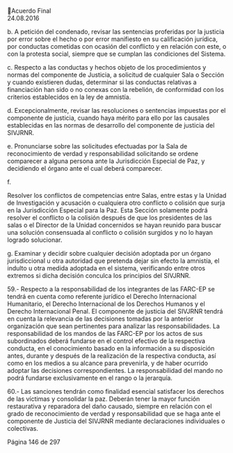 Acuerdo Final  
24.08.2016 
 
b. A petición del condenado, revisar las sentencias proferidas por la justicia por error sobre 
el hecho o por error manifiesto en su calificación jurídica, por conductas cometidas con 
ocasión  del  conflicto  y  en  relación  con  este,  o  con  la  protesta  social,  siempre  que  se 
cumplan las condiciones del Sistema.  
 
c. Respecto  a  las  conductas  y  hechos  objeto  de  los  procedimientos  y  normas  del 
componente de Justicia, a solicitud de cualquier Sala o Sección y cuando existieren dudas, 
determinar si las conductas relativas a financiación han sido o no conexas con la rebelión, 
de conformidad con los criterios establecidos en la ley de amnistía. 
 
d. Excepcionalmente, revisar las resoluciones o sentencias impuestas por el componente de 
justicia,  cuando  haya  mérito  para  ello  por  las  causales  establecidas  en  las  normas  de 
desarrollo del componente de justicia del SIVJRNR.   
 
e. Pronunciarse sobre las solicitudes efectuadas por la Sala de reconocimiento de verdad y 
responsabilidad solicitando se ordene comparecer a alguna persona ante la Jurisdicción 
Especial de Paz, y decidiendo el órgano ante el cual deberá comparecer. 
 
f.

Resolver  los  conflictos  de  competencias  entre  Salas,  entre  estas  y  la  Unidad  de 
Investigación y acusación o cualquiera otro conflicto o colisión que surja en la Jurisdicción 
Especial  para  la  Paz.  Esta  Sección  solamente  podrá  resolver  el  conflicto  o  la  colisión 
después  de  que  los  presidentes  de  las  salas  o  el  Director  de  la  Unidad  concernidos  se 
hayan reunido para buscar una solución consensuada al conflicto o colisión surgidos y no 
lo hayan logrado solucionar. 

 
g. Examinar y decidir sobre cualquier decisión adoptada por un órgano jurisdiccional u otra 
autoridad que pretenda dejar sin efecto la amnistía, el indulto u otra medida adoptada 
en el sistema, verificando entre otros extremos si dicha decisión conculca los principios 
del SIVJRNR.  
 
59.- Respecto a la responsabilidad de los integrantes de las FARC-EP se tendrá en cuenta como referente 
jurídico el Derecho Internacional Humanitario, el Derecho Internacional de los Derechos Humanos y el 
Derecho Internacional Penal. El componente de justicia del SIVJRNR tendrá en cuenta la relevancia de las 
decisiones tomadas por la anterior organización que sean pertinentes para analizar las responsabilidades. 
La responsabilidad de los mandos de las FARC-EP por los actos de sus subordinados deberá fundarse en 
el control efectivo de la respectiva conducta, en el conocimiento basado en la información a su disposición 
antes, durante y después de la realización de la respectiva conducta, así como en los medios a su alcance 
para  prevenirla,  y  de  haber  ocurrido  adoptar  las  decisiones  correspondientes.  La  responsabilidad  del 
mando no podrá fundarse exclusivamente en el rango o la jerarquía. 
 
60.- Las sanciones tendrán como finalidad esencial satisfacer los derechos de las víctimas y consolidar la 
paz. Deberán tener la mayor función restaurativa y reparadora del daño causado, siempre en relación con 
el grado de reconocimiento de verdad y responsabilidad que se haga ante el componente de Justicia del 
SIVJRNR mediante declaraciones individuales o colectivas.  
 
Página 146 de 297 
 

